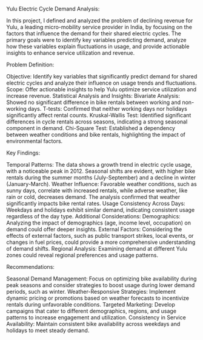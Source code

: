Yulu Electric Cycle Demand Analysis:

In this project, I defined and analyzed the problem of declining revenue for Yulu, a leading micro-mobility service provider in India, by focusing on the factors that influence the demand for their shared electric cycles. The primary goals were to identify key variables predicting demand, analyze how these variables explain fluctuations in usage, and provide actionable insights to enhance service utilization and revenue.

Problem Definition:

Objective: Identify key variables that significantly predict demand for shared electric cycles and analyze their influence on usage trends and fluctuations.
Scope: Offer actionable insights to help Yulu optimize service utilization and increase revenue.
Statistical Analysis and Insights:
Bivariate Analysis: Showed no significant difference in bike rentals between working and non-working days.
T-tests: Confirmed that neither working days nor holidays significantly affect rental counts.
Kruskal-Wallis Test: Identified significant differences in cycle rentals across seasons, indicating a strong seasonal component in demand.
Chi-Square Test: Established a dependency between weather conditions and bike rentals, highlighting the impact of environmental factors.

Key Findings:

Temporal Patterns: The data shows a growth trend in electric cycle usage, with a noticeable peak in 2012. Seasonal shifts are evident, with higher bike rentals during the summer months (July-September) and a decline in winter (January-March).
Weather Influence: Favorable weather conditions, such as sunny days, correlate with increased rentals, while adverse weather, like rain or cold, decreases demand. The analysis confirmed that weather significantly impacts bike rental rates.
Usage Consistency Across Days: Weekdays and holidays exhibit similar demand, indicating consistent usage regardless of the day type.
Additional Considerations:
Demographics: Analyzing the impact of demographics (age, income level, occupation) on demand could offer deeper insights.
External Factors: Considering the effects of external factors, such as public transport strikes, local events, or changes in fuel prices, could provide a more comprehensive understanding of demand shifts.
Regional Analysis: Examining demand at different Yulu zones could reveal regional preferences and usage patterns.

Recommendations:

Seasonal Demand Management: Focus on optimizing bike availability during peak seasons and consider strategies to boost usage during lower demand periods, such as winter.
Weather-Responsive Strategies: Implement dynamic pricing or promotions based on weather forecasts to incentivize rentals during unfavorable conditions.
Targeted Marketing: Develop campaigns that cater to different demographics, regions, and usage patterns to increase engagement and utilization.
Consistency in Service Availability: Maintain consistent bike availability across weekdays and holidays to meet steady demand.
